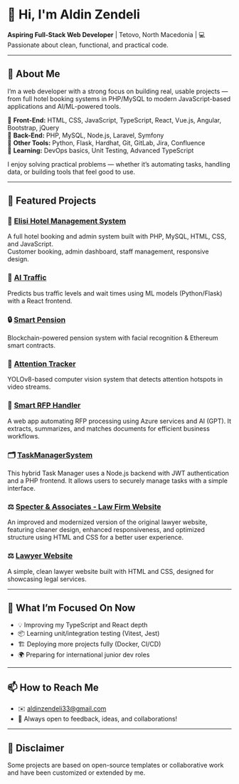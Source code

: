 # 👋 Hi, I'm Aldin Zendeli

**Aspiring Full-Stack Web Developer** | Tetovo, North Macedonia | 💻 Passionate about clean, functional, and practical code.

---

## 🚀 About Me

I’m a web developer with a strong focus on building real, usable projects — from full hotel booking systems in PHP/MySQL to modern JavaScript-based applications and AI/ML-powered tools.

🔹 **Front-End:** HTML, CSS, JavaScript, TypeScript, React, Vue.js, Angular, Bootstrap, jQuery  
🔹 **Back-End:** PHP, MySQL, Node.js, Laravel, Symfony  
🔹 **Other Tools:** Python, Flask, Hardhat, Git, GitLab, Jira, Confluence  
🔹 **Learning:** DevOps basics, Unit Testing, Advanced TypeScript

I enjoy solving practical problems — whether it’s automating tasks, handling data, or building tools that feel good to use.

---

## 💼 Featured Projects

### 🏨 [Elisi Hotel Management System](https://github.com/XTRAGES/ElisiHotel)
A full hotel booking and admin system built with PHP, MySQL, HTML, CSS, and JavaScript.  
Customer booking, admin dashboard, staff management, responsive design.

### 🤖 [AI Traffic](https://github.com/XTRAGES/AItraffic)
Predicts bus traffic levels and wait times using ML models (Python/Flask) with a React frontend.

### 🔒 [Smart Pension](https://github.com/XTRAGES/smartpension)
Blockchain-powered pension system with facial recognition & Ethereum smart contracts.

### 🎯 [Attention Tracker](https://github.com/XTRAGES/AttentionTracker)
YOLOv8-based computer vision system that detects attention hotspots in video streams.

### 📄 [Smart RFP Handler](https://github.com/XTRAGES/smart-rfp-handler)  
A web app automating RFP processing using Azure services and AI (GPT). It extracts, summarizes, and matches documents for efficient business workflows.

### 🗂️ [TaskManagerSystem](https://github.com/XTRAGES/TaskManagerSystem)  
This hybrid Task Manager uses a Node.js backend with JWT authentication and a PHP frontend. It allows users to securely manage tasks with a simple interface.

### ⚖️ [Specter & Associates - Law Firm Website](https://github.com/XTRAGES/Specter-Associates)  
An improved and modernized version of the original lawyer website, featuring cleaner design, enhanced responsiveness, and optimized structure using HTML and CSS for a better user experience.

### ⚖️ [Lawyer Website](https://github.com/XTRAGES/lawyer-website)  
A simple, clean lawyer website built with HTML and CSS, designed for showcasing legal services.





---

## 🎯 What I’m Focused On Now

- 💡 Improving my TypeScript and React depth
- 📦 Learning unit/integration testing (Vitest, Jest)
- 🏗️ Deploying more projects fully (Docker, CI/CD)
- 🌍 Preparing for international junior dev roles

---

## 📫 How to Reach Me

- ✉️ [aldinzendeli33@gmail.com](mailto:aldinzendeli33@gmail.com)
- 🌟 Always open to feedback, ideas, and collaborations!

---

## 📝 Disclaimer
Some projects are based on open-source templates or collaborative work and have been customized or extended by me.


